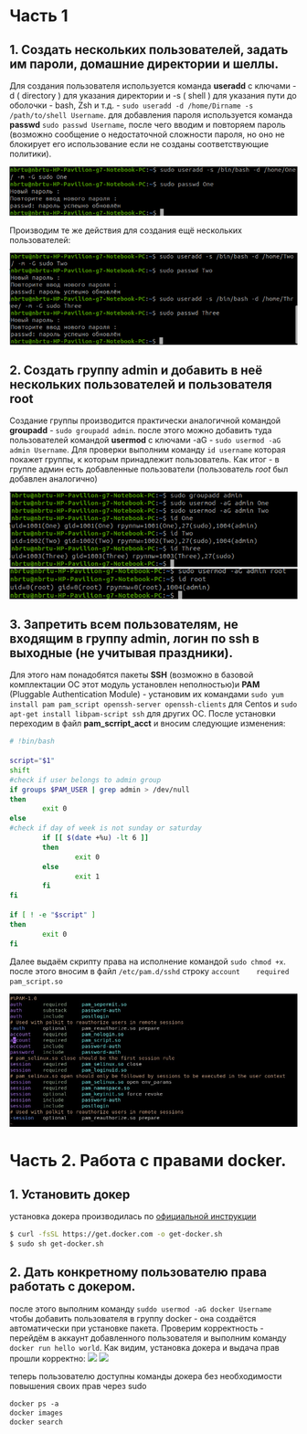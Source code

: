 # Часть 1
## 1. Создать нескольких пользователей, задать им пароли, домашние директории и шеллы.
Для создания пользователя используется команда **useradd** с ключами -d ( directory ) для указания директории и -s ( shell ) для указания пути до оболочки - bash, Zsh и т.д. - `sudo useradd -d /home/Dirname -s /path/to/shell Username`.
для добавления пароля используется команда **passwd** `sudo passwd Username`, после чего вводим и повторяем пароль (возможно сообщение о недостаточной сложности пароля, но оно не блокирует его использование если не созданы соответствующие политики).

![](https://raw.githubusercontent.com/buster42b/linadmin/main/lab3/Снимок%20экрана%20от%202020-12-21%2000-16-42.png)

Производим те же действия для создания ещё нескольких пользователей:

![](https://raw.githubusercontent.com/buster42b/linadmin/main/lab3/Снимок%20экрана%20от%202020-12-21%2000-20-33.png)

## 2. Создать группу **admin** и добавить в неё нескольких пользователей и пользователя root 
Создание группы производится практически аналогичной командой **groupadd** - `sudo groupadd admin`. после этого можно добавить туда пользователей командой **usermod** с ключами -aG - `sudo usermod -aG admin Username`. Для проверки выполним команду `id username` которая покажет группы, к которым принадлежит пользователь. Как итог - в группе админ есть добавленные пользователи (пользователь _root_ был добавлен аналогично)

![](https://raw.githubusercontent.com/buster42b/linadmin/main/lab3/Снимок%20экрана%20от%202020-12-21%2000-24-22.png)
![](https://raw.githubusercontent.com/buster42b/linadmin/main/lab3/Снимок%20экрана%20от%202020-12-21%2000-25-01.png)

## 3. Запретить всем пользователям, не входящим в группу admin, логин по ssh в выходные (не учитывая праздники).
Для этого нам понадобятся пакеты **SSH** (возможно в базовой комплектации ОС этот модуль установлен неполностью)и **PAM** (Pluggable Authentication Module) - установим их командами `sudo yum install pam pam_script openssh-server openssh-clients` для Centos и `sudo apt-get install libpam-script ssh` для других ОС. После установки переходим в файл **pam_scrript_acct** и вносим следующие изменения:

```bash
# !bin/bash

script="$1"
shift
#check if user belongs to admin group
if groups $PAM_USER | grep admin > /dev/null
then
        exit 0
else
#check if day of week is not sunday or saturday
        if [[ $(date +%u) -lt 6 ]]
        then
                exit 0
        else
                exit 1
        fi
fi

if [ ! -e "$script" ]
then
        exit 0
fi
```
Далее выдаём скрипту права на исполнение командой `sudo chmod +x`. после этого вносим в файл `/etc/pam.d/sshd` строку `account    required    pam_script.so` 

![](https://raw.githubusercontent.com/buster42b/linadmin/main/lab3/Снимок%20экрана%20от%202020-12-21%2000-19-45.png)

# Часть 2. Работа с правами docker.
## 1. Установить докер
установка докера производилась по [официальной инструкции](https://docs.docker.com/engine/install/)

```bash
$ curl -fsSL https://get.docker.com -o get-docker.sh
$ sudo sh get-docker.sh
```
## 2. Дать конкретному пользователю права работать с докером.
после этого выполним команду `suddo usermod -aG docker Username` чтобы добавить пользователя в группу docker - она создаётся автоматически при установке пакета. Проверим корректность - перейдём в аккаунт добавленного пользователя и выполним команду `docker run hello world`. Как видим, установка докера и выдача прав прошли корректно:
![](https://sun9-33.userapi.com/impg/NQImWSymvUPDzEFLrviD3DB7-2-fvTOkwllN0w/1gSm97RATGU.jpg?size=762x175&quality=96&proxy=1&sign=16000164d7d84856bfee74960ecd34ac)
![](https://sun9-60.userapi.com/impg/tsS3He2rqUVSN7i1qmevOeOJHYgLPYUgkT-NfQ/fbWS9NlOJy0.jpg?size=797x155&quality=96&proxy=1&sign=b6926b68228d13d502afc2ab17f422f3)

теперь пользователю доступны команды докера без необходимости повышения своих прав через sudo
```
docker ps -a
docker images
docker search
```
